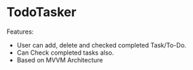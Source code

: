 # TodoTasker

Features:
  * User can add, delete and checked completed Task/To-Do.
  * Can Check completed tasks also.
  * Based on MVVM Architecture
  
  
